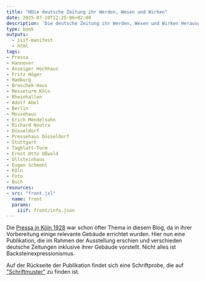 ```yaml
---
title: "HDie deutsche Zeitung ihr Werden, Wesen und Wirken"
date: 2025-07-10T12:25:06+02:00
description: 'Die deutsche Zeitung ihr Werden, Wesen und Wirken Herausgegeben vom Verein Deutscher Zeitungs-Verleger, Berlin, 1928. <a class="worldcat" href="http://www.worldcat.org/oclc/1284583115">&nbsp;</a>'
type: book
outputs:
  - iiif-manifest
  - html
tags:
- Pressa
- Hannover
- Anzeiger Hochhaus
- Fritz Höger
- Hamburg
- Broschek-Haus
- Messeturm Köln
- Rheinhallen
- Adolf Abel
- Berlin
- Mossehaus
- Erich Mendelsohn
- Richard Neutra
- Düsseldorf
- Pressehaus Düsseldorf
- Stuttgart
- Tagblatt-Turm
- Ernst Otto Oßwald
- Ullsteinhaus
- Eugen Schmohl
- Köln
- Foto
- Buch
resources:
- src: "front.jxl"
  name: front
  params:
    iiif: front/info.json
---
```


Die [Pressa in Köln 1928](https://de.wikipedia.org/wiki/Pressa) war schon öfter Thema in diesem Blog, da in ihrer Vorbereitung einige relevante Gebäude errichtet wurden. Hier nun eine Publikation, die im Rahmen der Ausstellung erschien und verschieden deutsche Zeitungen inklusive ihrer Gebäude vorstellt. Nicht alles ist Backsteinexpressionismus.

Auf der Rückseite der Publikation findet sich eine Schriftprobe, die auf ["Schriftmuster"](https://schriftmuster.projektemacher.org/post/fette-metropolis) zu finden ist.
